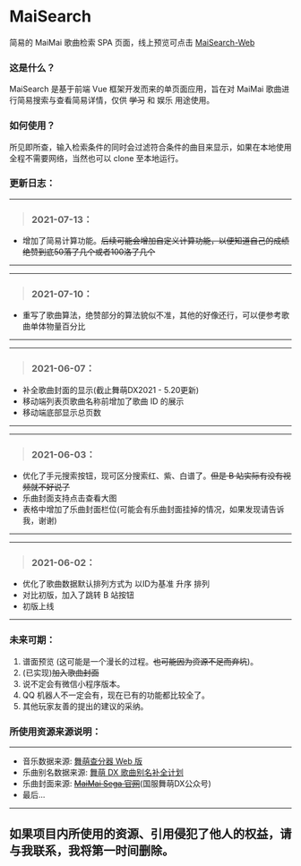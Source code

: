 # MaiSearch

简易的 MaiMai 歌曲检索 SPA 页面，线上预览可点击 [MaiSearch-Web](https://kmjkoishi.github.io/maiSearch/dist/)

### 这是什么？

MaiSearch 是基于前端 Vue 框架开发而来的单页面应用，旨在对 MaiMai 歌曲进行简易搜索与查看简易详情，仅供 ~~学习~~ 和 娱乐 用途使用。

### 如何使用？

所见即所查，输入检索条件的同时会过滤符合条件的曲目来显示，如果在本地使用全程不需要网络，当然也可以 clone 至本地运行。

### 更新日志：
---
> ### 2021-07-13：
* 增加了简易计算功能。~~后续可能会增加自定义计算功能，以便知道自己的成绩绝赞到底50落了几个或者100洛了几个~~
---
---
> ### 2021-07-10：
* 重写了歌曲算法，绝赞部分的算法貌似不准，其他的好像还行，可以便参考歌曲单体物量百分比
---

---
> ### 2021-06-07：
* 补全歌曲封面的显示(截止舞萌DX2021 - 5.20更新)
* 移动端列表页歌曲名称前增加了歌曲 ID 的展示
* 移动端底部显示总页数
---

---
> ### 2021-06-03：
* 优化了手元搜索按钮，现可区分搜索红、紫、白谱了。~~但是 B 站实际有没有视频就不好说了~~
* 乐曲封面支持点击查看大图
* 表格中增加了乐曲封面栏位(可能会有乐曲封面挂掉的情况，如果发现请告诉我，谢谢)
---

---
> ### 2021-06-02：
* 优化了歌曲数据默认排列方式为 以ID为基准 升序 排列
* 对比初版，加入了跳转 B 站按钮
* 初版上线
---

### 未来可期：

1. 谱面预览 (这可能是一个漫长的过程。~~也可能因为资源不足而弃坑~~)。
2. (已实现)~~加入歌曲封面~~
3. 说不定会有微信小程序版本。
4. QQ 机器人不一定会有，现在已有的功能都比较全了。
5. 其他玩家友善的提出的建议的采纳。

### 所使用资源来源说明：

---
* 音乐数据来源: [舞萌查分器 Web 版](https://www.diving-fish.com/maimaidx/prober)
* 乐曲别名数据来源: [舞萌 DX 歌曲别名补全计划](https://docs.qq.com/sheet/DQ0pvUHh6b1hjcGpl)
* 乐曲封面来源: ~~[MaiMai Sega 官网](https://maimai.sega.com/song/new/)~~(国服舞萌DX公众号)
* 最后...
---

## 如果项目内所使用的资源、引用侵犯了他人的权益，请与我联系，我将第一时间删除。
